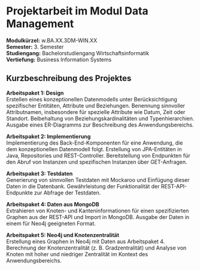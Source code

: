 # Projektarbeit im Modul Data Management

**Modulkürzel:** w.BA.XX.3DM-WIN.XX \
**Semester:** 3. Semester \
**Studiengang:** Bachelorstudiengang Wirtschaftsinformatik \
**Vertiefung:** Business Information Systems

## Kurzbeschreibung des Projektes

**Arbeitspaket 1: Design** \
Erstellen eines konzeptionellen Datenmodells unter Berücksichtigung spezifischer Entitäten, Attribute und Beziehungen. Benennung sinnvoller Attributnamen, insbesondere für spezielle Attribute wie Datum, Zeit oder Standort. Beibehaltung von Beziehungskardinalitäten und Typenhierarchien. Ausgabe eines ER-Diagramms zur Beschreibung des Anwendungsbereichs.

**Arbeitspaket 2: Implementierung** \
Implementierung des Back-End-Komponenten für eine Anwendung, die dem konzeptionellen Datenmodell folgt. Erstellung von JPA-Entitäten in Java, Repositories und REST-Controller. Bereitstellung von Endpunkten für den Abruf von Instanzen und spezifischen Instanzen über GET-Anfragen.

**Arbeitspaket 3: Testdaten** \
Generierung von sinnvollen Testdaten mit Mockaroo und Einfügung dieser Daten in die Datenbank. Gewährleistung der Funktionalität der REST-API-Endpunkte zur Abfrage der Testdaten.

**Arbeitspaket 4: Daten aus MongoDB** \
Extrahieren von Knoten- und Kanteninformationen für einen spezifizierten Graphen aus der REST-API und Import in MongoDB. Ausgabe der Daten in einem für Neo4j geeigneten Format.

**Arbeitspaket 5: Neo4j und Knotenzentralität** \
Erstellung eines Graphen in Neo4j mit Daten aus Arbeitspaket 4. Berechnung der Knotenzentralität (z. B. Gradzentralität) und Analyse von Knoten mit hoher und niedriger Zentralität im Kontext des Anwendungsbereichs.
